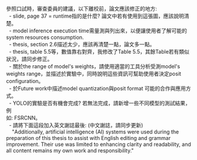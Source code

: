 參照口試時，審查委員的建議，以下離校前，論文應該修正的地方:  
  - slide, page 37 = runtime指的是什麼? 論文中若有使用到這張圖，應該說明清  
楚。  
  - model inference execution time需量測與列出來，以便讓使用者了解可能的  
system resources consumption.  
  - thesis, section 2.6描述太少，應該再清楚一點，論文多一點。  
  - thesis, table 5.5等，數值靠右對齊，我修改了Table 5.5，其餘Table若有類似  
狀況，請同步修正。   
  - 關於the range of model's weights，請使用適當的工具分析受測model's  
weights range，並描述於實驗中，同時說明這些資訊可幫助使用者決定posit  
configuration。  
  - 於Future work中描述model quantization與posit format 可能的合作與應用方  
式。  
  - YOLO的實驗是否有機會完成? 若無法完成，請新增一些不同模型的測試結果，例  
如: FSRCNN。  
  - 請將下面這段加入英文謝誌最後: (中文謝誌，請同步更新)  
    "Additionally, artificial intelligence (AI) systems were used during the  
preparation of this thesis to assist with English editing and grammar  
improvement. Their use was limited to enhancing clarity and readability, and  
all content remains my own work and responsibility."
